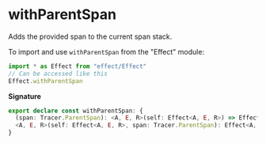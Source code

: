 # withParentSpan

Adds the provided span to the current span stack.

To import and use `withParentSpan` from the "Effect" module:

```ts
import * as Effect from "effect/Effect"
// Can be accessed like this
Effect.withParentSpan
```

**Signature**

```ts
export declare const withParentSpan: {
  (span: Tracer.ParentSpan): <A, E, R>(self: Effect<A, E, R>) => Effect<A, E, Exclude<R, Tracer.ParentSpan>>
  <A, E, R>(self: Effect<A, E, R>, span: Tracer.ParentSpan): Effect<A, E, Exclude<R, Tracer.ParentSpan>>
}
```
